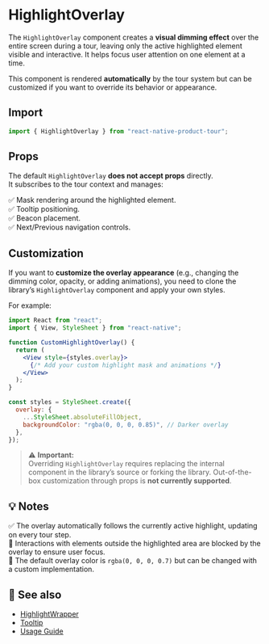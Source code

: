 # HighlightOverlay

The `HighlightOverlay` component creates a **visual dimming effect** over the entire screen during a tour, leaving only the active highlighted element visible and interactive. It helps focus user attention on one element at a time.

This component is rendered **automatically** by the tour system but can be customized if you want to override its behavior or appearance.


## Import

```js
import { HighlightOverlay } from "react-native-product-tour";
```


## Props

The default `HighlightOverlay` **does not accept props** directly.  
It subscribes to the tour context and manages:

✅ Mask rendering around the highlighted element.  
✅ Tooltip positioning.  
✅ Beacon placement.  
✅ Next/Previous navigation controls.


## Customization

If you want to **customize the overlay appearance** (e.g., changing the dimming color, opacity, or adding animations), you need to clone the library’s `HighlightOverlay` component and apply your own styles.

For example:

```jsx
import React from "react";
import { View, StyleSheet } from "react-native";

function CustomHighlightOverlay() {
  return (
    <View style={styles.overlay}>
      {/* Add your custom highlight mask and animations */}
    </View>
  );
}

const styles = StyleSheet.create({
  overlay: {
    ...StyleSheet.absoluteFillObject,
    backgroundColor: "rgba(0, 0, 0, 0.85)", // Darker overlay
  },
});
```

> ⚠️ **Important:**  
> Overriding `HighlightOverlay` requires replacing the internal component in the library’s source or forking the library. Out-of-the-box customization through props is **not currently supported**.


## 💡 Notes

✅ The overlay automatically follows the currently active highlight, updating on every tour step.  
🚨 Interactions with elements outside the highlighted area are blocked by the overlay to ensure user focus.  
🎨 The default overlay color is `rgba(0, 0, 0, 0.7)` but can be changed with a custom implementation.


## 🔗 See also

- [HighlightWrapper](./HighlightWrapper.md)
- [Tooltip](./Tooltip.md)
- [Usage Guide](../usage.md)
